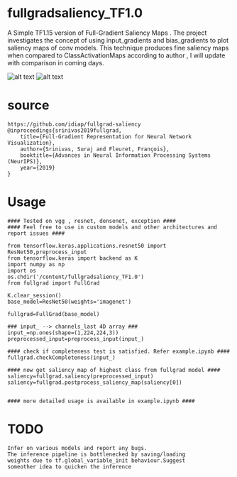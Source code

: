 # fullgradsaliency_TF1.0
A Simple TF1.15 version of Full-Gradient Saliency Maps . The project investigates the concept 
of using input_gradients and bias_gradients to plot saliency maps of conv models.
This technique produces fine saliency maps when compared to ClassActivationMaps according 
to author , I will update with comparison in coming days.

![alt text](https://github.com/vk1996/fullgradsaliency_TF1.0/blob/master/pngs/download.png)
![alt text](https://github.com/vk1996/fullgradsaliency_TF1.0/blob/master/pngs/download%20(2).png)


# source 
```
https://github.com/idiap/fullgrad-saliency
@inproceedings{srinivas2019fullgrad,
    title={Full-Gradient Representation for Neural Network Visualization},
    author={Srinivas, Suraj and Fleuret, François},
    booktitle={Advances in Neural Information Processing Systems (NeurIPS)},
    year={2019}
}

````
# Usage

```
#### Tested on vgg , resnet, densenet, exception ####
#### Feel free to use in custom models and other architectures and report issues ####

from tensorflow.keras.applications.resnet50 import ResNet50,preprocess_input
from tensorflow.keras import backend as K
import numpy as np
import os
os.chdir('/content/fullgradsaliency_TF1.0')
from fullgrad import FullGrad

K.clear_session()
base_model=ResNet50(weights='imagenet')

fullgrad=FullGrad(base_model)

### input_ --> channels_last 4D array ### 
input_=np.ones(shape=(1,224,224,3))
preprocessed_input=preprocess_input(input_)

#### check if completeness test is satisfied. Refer example.ipynb ####
fullgrad.checkCompleteness(input_)

#### now get saliency map of highest class from fullgrad model ####
saliency=fullgrad.saliency(preprocessed_input)
saliency=fullgrad.postprocess_saliency_map(saliency[0])


#### more detailed usage is available in example.ipynb ####

```
# TODO
```
Infer on various models and report any bugs.
The inference pipeline is bottlenecked by saving/loading 
weights due to tf.global_variable_init behaviour.Suggest 
someother idea to quicken the inference
```
